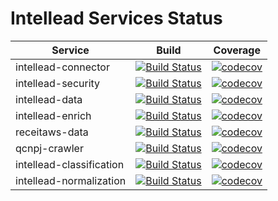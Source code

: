 # Intellead Services Status

| Service                  | Build                                                                                                                                                   | Coverage                                                                                                                                                       |
| ------------------------ | ------------------------------------------------------------------------------------------------------------------------------------------------------- | -------------------------------------------------------------------------------------------------------------------------------------------------------------- |
| intellead-connector      | [![Build Status](https://travis-ci.org/intellead/intellead-connector.svg?branch=master)](https://travis-ci.org/intellead/intellead-connector)           | [![codecov](https://codecov.io/gh/intellead/intellead-connector/branch/master/graph/badge.svg)](https://codecov.io/gh/intellead/intellead-connector)           |
| intellead-security       | [![Build Status](https://travis-ci.org/intellead/intellead-security.svg?branch=master)](https://travis-ci.org/intellead/intellead-security)             | [![codecov](https://codecov.io/gh/intellead/intellead-security/branch/master/graph/badge.svg)](https://codecov.io/gh/intellead/intellead-security)             |
| intellead-data           | [![Build Status](https://travis-ci.org/intellead/intellead-data.svg?branch=master)](https://travis-ci.org/intellead/intellead-data)                     | [![codecov](https://codecov.io/gh/intellead/intellead-data/branch/master/graph/badge.svg)](https://codecov.io/gh/intellead/intellead-data)                     |
| intellead-enrich         | [![Build Status](https://travis-ci.org/intellead/intellead-enrich.svg?branch=master)](https://travis-ci.org/intellead/intellead-enrich)                 | [![codecov](https://codecov.io/gh/intellead/intellead-enrich/branch/master/graph/badge.svg)](https://codecov.io/gh/intellead/intellead-enrich)                 |
| receitaws-data           | [![Build Status](https://travis-ci.org/intellead/receitaws-data.svg?branch=master)](https://travis-ci.org/intellead/receitaws-data)                     | [![codecov](https://codecov.io/gh/intellead/receitaws-data/branch/master/graph/badge.svg)](https://codecov.io/gh/intellead/receitaws-data)                     |
| qcnpj-crawler            | [![Build Status](https://travis-ci.org/intellead/qcnpj-crawler.svg?branch=master)](https://travis-ci.org/intellead/qcnpj-crawler)                       | [![codecov](https://codecov.io/gh/intellead/qcnpj-crawler/branch/master/graph/badge.svg)](https://codecov.io/gh/intellead/qcnpj-crawler)                       |
| intellead-classification | [![Build Status](https://travis-ci.org/intellead/intellead-classification.svg?branch=master)](https://travis-ci.org/intellead/intellead-classification) | [![codecov](https://codecov.io/gh/intellead/intellead-classification/branch/master/graph/badge.svg)](https://codecov.io/gh/intellead/intellead-classification) |
| intellead-normalization  | [![Build Status](https://travis-ci.org/intellead/intellead-normalization.svg?branch=master)](https://travis-ci.org/intellead/intellead-normalization) | [![codecov](https://codecov.io/gh/intellead/intellead-normalization/branch/master/graph/badge.svg)](https://codecov.io/gh/intellead/intellead-normalization) |
